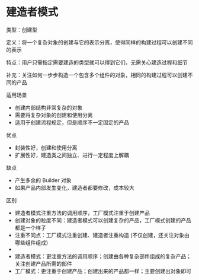 # 建造者模式

类型：创建型

定义：将一个复杂对象的创建与它的表示分离，使得同样的构建过程可以创建不同的表示

特点：用户只需指定需要建造的类型就可以得到它们，无需关心建造过程和细节

补充：关注如何一步步构造一个包含多个组件的对象，相同的构建过程可以创建不同的产品

适用场景
- 创建内部结构非常复杂的对象
- 需要将复杂对象的创建和使用分离
- 适用于创建流程规定，但是顺序不一定固定的产品

优点
- 封装性好，创建和使用分离
- 扩展性好，建造类之间独立、进行一定程度上解耦

缺点
- 产生多余的 Builder 对象
- 如果产品内部发生变化，建造者都要修改，成本较大

区别
- 建造者模式注重方法的调用顺序，工厂模式注重于创建产品
- 创建对象的粒度不同：建造者模式可以创建复杂的产品，工厂模式创建的产品都是一个样子
- 注重不同点：工厂模式注重创建、建造者注重构造 (不仅创建，还关注对象由哪些组件组成)
-
- 建造者模式：更注重方法的调用顺序；创建由各种复杂部件组成的复杂产品；关注创建产品所需的部件
- 工厂模式：更注重于创建产品；创建出来的产品都一样；主要创建出对象即可
